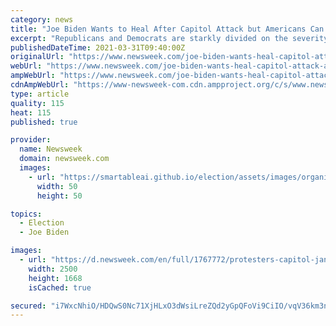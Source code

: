```yaml
---
category: news
title: "Joe Biden Wants to Heal After Capitol Attack but Americans Can't Even Agree it Was Serious"
excerpt: "Republicans and Democrats are starkly divided on the severity of the attack, how harsh sentencing should be for those involved, and where future threats lie."
publishedDateTime: 2021-03-31T09:40:00Z
originalUrl: "https://www.newsweek.com/joe-biden-wants-heal-capitol-attack-americans-cant-even-agree-wrong-1580031"
webUrl: "https://www.newsweek.com/joe-biden-wants-heal-capitol-attack-americans-cant-even-agree-wrong-1580031"
ampWebUrl: "https://www.newsweek.com/joe-biden-wants-heal-capitol-attack-americans-cant-even-agree-wrong-1580031?amp=1"
cdnAmpWebUrl: "https://www-newsweek-com.cdn.ampproject.org/c/s/www.newsweek.com/joe-biden-wants-heal-capitol-attack-americans-cant-even-agree-wrong-1580031?amp=1"
type: article
quality: 115
heat: 115
published: true

provider:
  name: Newsweek
  domain: newsweek.com
  images:
    - url: "https://smartableai.github.io/election/assets/images/organizations/newsweek.com-50x50.jpg"
      width: 50
      height: 50

topics:
  - Election
  - Joe Biden

images:
  - url: "https://d.newsweek.com/en/full/1767772/protesters-capitol-january-6.jpg"
    width: 2500
    height: 1668
    isCached: true

secured: "i7WxcNhiO/HDQwS0Nc71XjHLxO3dWsiLreZQd2yGpQFoVi9CiIO/vqV36km3n61eMBECQC2j2Khrb3UlXaDxBoWDWQ5dl00ayGwjMj65DGvh3ENHeueqlMRCWugDxrM5MUwS0b27ZE9Es3/WhjboJr15Z4TsjWb/Iv6ZxDw5Y5on1rStoyq8GE45AFaGMF1X8fPhBUfOmXyjKjikJ4doHnMqejmNX0WKk3rT415sOTJtZTt2eVXqowXNRCMwr9wlV+zqPRXvDzebZHuxrjsY6kqgjGbtdzETfuXgU1UQPTTshdsYnWlYGphEIRhSTnkFj5MwznnflV0KrlpkZCbGK9EX6QyNesUyEDJ7GF0zd/Y=;wOgGn0DPW0zQXSP31OCIgw=="
---
```


